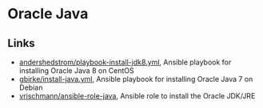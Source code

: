 # Oracle Java

## Links

- [andershedstrom/playbook-install-jdk8.yml](https://gist.github.com/andershedstrom/7c7d0bb5b9450c54a907), Ansible playbook for installing Oracle Java 8 on CentOS
- [gbirke/install-java.yml](https://gist.github.com/gbirke/8314571), Ansible playbook for installing Oracle Java 7 on Debian
- [vrischmann/ansible-role-java](https://github.com/vrischmann/ansible-role-java), Ansible role to install the Oracle JDK/JRE 

